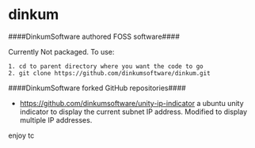 dinkum
======

####DinkumSoftware authored FOSS software####

Currently Not packaged.  To use:

    1. cd to parent directory where you want the code to go
    2. git clone https://github.com/dinkumsoftware/dinkum.git

####DinkumSoftware forked GitHub repositories####

* https://github.com/dinkumsoftware/unity-ip-indicator a ubuntu unity indicator to display the current subnet IP address.
Modified to display multiple IP addresses.


enjoy
tc


